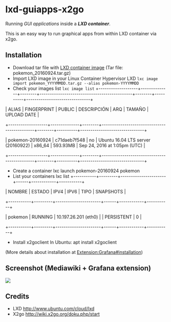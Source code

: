 # lxd-guiapps-x2go
Running *GUI applications* inside a ***LXD container***.

This is an easy way to run graphical apps from within LXD container via x2go.

## Installation

- Download tar file with [LXD container image](http://www.delegacionprovincial.com/mediawiki/upload_files/lxd_images/pokemon_20160924.tar.gz) (Tar file: pokemon_20160924.tar.gz)
- Import LXD image in your Linux Container Hypervisor LXD 
`lxc image import pokemon_YYYYMMDD.tar.gz --alias pokemon-YYYYMMDD`
- Check your images list `lxc image list`
+-------------------+--------------+--------+---------------------------------------------+--------+----------+-------------------------------+

|       ALIAS       | FINGERPRINT  | PUBLIC |                DESCRIPCIÓN                 |  ARQ   | TAMAÑO  |          UPLOAD DATE          |

+-------------------+--------------+--------+---------------------------------------------+--------+----------+-------------------------------+

| pokemon-20160924  | c71daeb7f548 | no     | Ubuntu 16.04 LTS server (20160922)          | x86_64 | 593.93MB | Sep 24, 2016 at 1:05pm (UTC)  |

+-------------------+--------------+--------+---------------------------------------------+--------+----------+-------------------------------+

- Create a container
  lxc launch pokemon-20160924 pokemon
- List your containers
 lxc list
+-----------+---------+----------------------+------+------------+-----------+

|  NOMBRE   | ESTADO  |         IPV4         | IPV6 |    TIPO    | SNAPSHOTS |

+-----------+---------+----------------------+------+------------+-----------+

| pokemon   | RUNNING | 10.197.26.201 (eth0) |      | PERSISTENT | 0         |

+-----------+---------+----------------------+------+------------+-----------+

- Install x2goclient
In Ubuntu: apt install x2goclient



(More details about installation at [Extension:Grafana#installation](https://www.mediawiki.org/wiki/Extension:Grafana#Installation))
  
## Screenshot (Mediawiki + Grafana extension)
![](https://upload.wikimedia.org/wikipedia/mediawiki/7/7b/Grafana_Screenshot.png)

## Credits
- LXD http://www.ubuntu.com/cloud/lxd
- X2go http://wiki.x2go.org/doku.php/start

